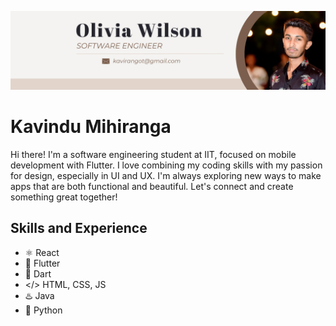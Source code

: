 ![Design and Development](https://github.com/WWKMihiranga/WWKMihiranga/blob/main/Beige%20Brown%20Modern%20Social%20Media%20Specialist%20LinkedIn%20Banner.png) 

# Kavindu Mihiranga
Hi there! I'm a software engineering student at IIT, focused on mobile development with Flutter. I love combining my coding skills with my passion for design, especially in UI and UX. I'm always exploring new ways to make apps that are both functional and beautiful. Let's connect and create something great together! 

## Skills and Experience
* ⚛ React
* 📱 Flutter
* 🎯 Dart
* </> HTML, CSS, JS
* ♨️ Java
* 🐍 Python
